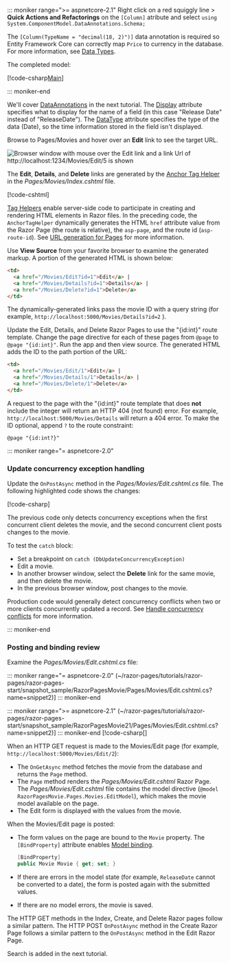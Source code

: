 ::: moniker range=">= aspnetcore-2.1"
Right click on a red squiggly line > **Quick Actions and Refactorings** on the `[Column]` atribute and select `using System.ComponentModel.DataAnnotations.Schema;`

The `[Column(TypeName = "decimal(18, 2)")]` data annotation is required so Entity Framework Core can correctly map `Price` to currency in the database. For more information, see [Data Types](/ef/core/modeling/relational/data-types).

The completed model:

[!code-csharp[Main](~/tutorials/razor-pages-start/sample/RazorPagesMovie21/Models/MovieDateFixed.cs?name=snippet_1)]

::: moniker-end

We'll cover [DataAnnotations](/aspnet/mvc/overview/older-versions/mvc-music-store/mvc-music-store-part-6) in the next tutorial. The [Display](/dotnet/api/microsoft.aspnetcore.mvc.modelbinding.metadata.displaymetadata) attribute specifies what to display for the name of a field (in this case "Release Date" instead of "ReleaseDate"). The [DataType](/dotnet/api/microsoft.aspnetcore.mvc.dataannotations.internal.datatypeattributeadapter) attribute specifies the type of the data (Date), so the time information stored in the field isn't displayed.

Browse to Pages/Movies and  hover over an **Edit** link to see the target URL.

![Browser window with mouse over the Edit link and a link Url of http://localhost:1234/Movies/Edit/5 is shown](~/razor-pages/tutorials/razor-pages/da1/edit7.png)

The **Edit**, **Details**, and **Delete** links are generated by the [Anchor Tag Helper](xref:mvc/views/tag-helpers/builtin-th/anchor-tag-helper) 
in the *Pages/Movies/Index.cshtml* file.

[!code-cshtml[](~/razor-pages/tutorials/razor-pages/razor-pages-start/snapshot_sample/RazorPagesMovie/Pages/Movies/Index.cshtml?highlight=16-18&range=32-)]

[Tag Helpers](xref:mvc/views/tag-helpers/intro) enable server-side code to participate in creating and rendering HTML elements in Razor files. In the preceding code, the `AnchorTagHelper` dynamically generates the HTML `href` attribute value from the Razor Page (the route is relative), the `asp-page`,  and the route id (`asp-route-id`). See [URL generation for Pages](xref:mvc/razor-pages/index#url-generation-for-pages) for more information.

Use **View Source** from your favorite browser to examine the generated markup. A portion of the generated HTML is shown below:

```html
<td>
  <a href="/Movies/Edit?id=1">Edit</a> |
  <a href="/Movies/Details?id=1">Details</a> |
  <a href="/Movies/Delete?id=1">Delete</a>
</td>
```

The dynamically-generated links pass the movie ID with a query string (for example, `http://localhost:5000/Movies/Details?id=2` ). 

Update the Edit, Details, and Delete Razor Pages to use the "{id:int}" route template. Change the page directive for each of these pages from `@page` to `@page "{id:int}"`. Run the app and then view source. The generated HTML adds the ID to the path portion of the URL:

```html
<td>
  <a href="/Movies/Edit/1">Edit</a> |
  <a href="/Movies/Details/1">Details</a> |
  <a href="/Movies/Delete/1">Delete</a>
</td>
```

A request to the page with the "{id:int}" route template that does **not** include the integer will return an HTTP 404 (not found) error. For example, `http://localhost:5000/Movies/Details` will return a 404 error. To make the ID optional, append `?` to the route constraint:

 ```cshtml
@page "{id:int?}"
```

::: moniker range="= aspnetcore-2.0"

### Update concurrency exception handling

Update the `OnPostAsync` method in the *Pages/Movies/Edit.cshtml.cs* file. The following highlighted code shows the changes:

[!code-csharp[](~/razor-pages/tutorials/razor-pages/razor-pages-start/snapshot_sample/RazorPagesMovie/Pages/Movies/Edit.cshtml.cs?name=snippet1&highlight=16-23)]

The previous code only detects concurrency exceptions when the first concurrent client deletes the movie, and the second concurrent client posts changes to the movie.

To test the `catch` block:

* Set a breakpoint on `catch (DbUpdateConcurrencyException)`
* Edit a movie.
* In another browser window, select the **Delete** link for the same movie, and then delete the movie.
* In the previous browser window, post changes to the movie.

Production code would generally detect concurrency conflicts when two or more clients concurrently updated a record. See [Handle concurrency conflicts](xref:data/ef-rp/concurrency) for more information.

::: moniker-end

### Posting and binding review

Examine the *Pages/Movies/Edit.cshtml.cs* file:

::: moniker range="= aspnetcore-2.0"
(~/razor-pages/tutorials/razor-pages/razor-pages-start/snapshot_sample/RazorPagesMovie/Pages/Movies/Edit.cshtml.cs?name=snippet2)]
::: moniker-end

::: moniker range=">= aspnetcore-2.1"
(~/razor-pages/tutorials/razor-pages/razor-pages-start/snapshot_sample/RazorPagesMovie21/Pages/Movies/Edit.cshtml.cs?name=snippet2)]
::: moniker-end
[!code-csharp[]

When an HTTP GET request is made to the Movies/Edit page (for example, `http://localhost:5000/Movies/Edit/2`):

* The `OnGetAsync` method fetches the movie from the database and returns the `Page` method. 
* The `Page` method renders the *Pages/Movies/Edit.cshtml* Razor Page. The *Pages/Movies/Edit.cshtml* file contains the model directive (`@model RazorPagesMovie.Pages.Movies.EditModel`), which makes the movie model available on the page.
* The Edit form is displayed with the values from the movie.

When the Movies/Edit page is posted:

* The form values on the page are bound to the `Movie` property. The `[BindProperty]` attribute enables [Model binding](xref:mvc/models/model-binding).

  ```csharp
  [BindProperty]
  public Movie Movie { get; set; }
  ```

* If there are errors in the model state (for example, `ReleaseDate` cannot be converted to a date), the form is posted again with the submitted values.
* If there are no model errors, the movie is saved.

The HTTP GET methods in the Index, Create, and Delete Razor pages follow a similar pattern. The HTTP POST `OnPostAsync` method in the Create Razor Page follows a similar pattern to the `OnPostAsync` method in the Edit Razor Page.

Search is added in the next tutorial.